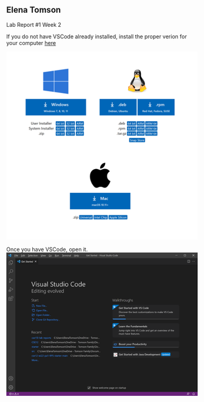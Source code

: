 Elena Tomson
---
Lab Report #1 Week 2


If you do not have VSCode already installed, install the proper verion for your computer [here](https://code.visualstudio.com/Download)

![Image](VSCode-Download.PNG)

Once you have VSCode, open it.
![Image](VSCode.png)


